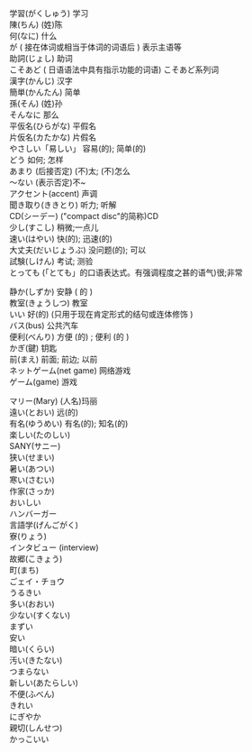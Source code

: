 学習(がくしゅう)   学习  
陳(ちん)   (姓)陈  
何(なに)   什么  
が  ( 接在体词或相当于体词的词语后 ) 表示主语等    
助詞(じょし)   助词  
こそあど  ( 日语语法中具有指示功能的词语)  こそあど系列词    
漢字(かんじ)    汉字  
簡単(かんたん)    简单  
孫(そん)  (姓)孙  
そんなに  那么  
平仮名(ひらがな)  平假名  
片仮名(カたかな)  片假名  
やさしい「易しい」  容易(的); 简单(的)  
どう  如何; 怎样  
あまり    (后接否定)  (不)太;  (不)怎么    
〜ない  (表示否定)不~  
アクセント(accent)    声调  
聞き取り(ききとり)  听力;  听解  
CD(シーデー)  ("compact  disc"的简称)CD  
少し(すこし)   稍微;一点儿   
速い(はやい)  快(的); 迅速(的)  
大丈夫(だいじょうぶ)  没问题(的);  可以  
試験(しけん)  考试;  测验  
とっても    (「とても」的口语表达式。有强调程度之甚的语气)很;非常   


静か(しずか)  安静 ( 的 )  
教室(きょうしつ)  教室  
いい  好(的) (只用于现在肯定形式的结句或连体修饰 )  
バス(bus)   公共汽车  
便利(べんり)  方便 (的) ; 便利 (的 )  
かぎ(鍵)  钥匙  
前(まえ)  前面; 前边; 以前  
ネットゲーム(net game)   网络游戏  
ゲーム(game)   游戏   

マリー(Mary)  (人名)玛丽   
遠い(とおい)   远(的)    
有名(ゆうめい)   有名(的); 知名(的)    
楽しい(たのしい)  
SANY(サニー)  
狭い(せまい)  
暑い(あつい)  
寒い(さむい)  
作家(さっか)    
おいしい  
ハンバーガー   
言語学(げんごがく)  
寮(りょう)  
インタビュー (interview)   
故郷(こきょう)  
町(まち)  
ごェイ・チョウ  
うるきい  
多い(おおい)  
少ない(すくない)  
まずい  
安い  
暗い(くらい)  
汚い(きたない)  
つまらない  
新しい(あたらしい)  
不便(ふべん)  
きれい  
にぎやか  
親切(しんせつ)  
かっこいい  
